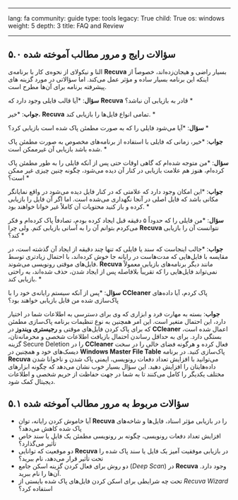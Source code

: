 

---

lang: fa
community: guide
type: tools
legacy: True
child: True
os: windows
weight: 5
depth: 3
title: FAQ and Review

---

## ۵.۰ سؤالات رایج و مرور مطالب آموخته شده ##

النا و نیکولای از نحوه‌ی کار با برنامه‌ی **Recuva** بسیار راضی و هیجان‌زده‌اند، خصوصاً از اینکه این برنامه بسیار ساده و مؤثر عمل می‌کند. اما سؤالاتی در مورد گزینه های پیشرفته برنامه برای آن‌ها مطرح است.

<div class="background" markdown="1">

**سؤال**: *آیا قالب فایلی وجود دارد که **Recuva** قادر به بازیابی آن نباشد؟ *

**جواب**: *خیر، **Recuva** تمامی انواع فایل‌ها را بازیابی کند. *

**سؤال**: *آیا می‌شود فایلی را که به صورت مطمئن پاک شده است بازیابی کرد؟ *

**جواب**: *خیر، زمانی که فایلی با استفاده از برنامه‌های مخصوص به صورت مطمئن پاک شده باشد بازیابی آن غیرممکن است. *

**سؤال**: *من متوجه شده‌ام که گاهی اوقات حتی پس از آنکه فایلی را به طور مطمئن پاک کرده‌ام، هنوز هم علامت بازیابی در کنار آن دیده می‌شود، چگونه چنین چیزی غیر ممکن است؟ *

**جواب**: *این امکان وجود دارد که علامتی که در کنار فایل دیده می‌شود در واقع نمایانگر مکانی باشد که فایل اصلی در آنجا نگهداری می‌شده است. اما اگر آن فایل را بازیابی کرده و باز کنید محتویات آن کاملاً غیر خوانا خواهند بود. *

**سؤال**: *من فایلی را که حدوداً ۵ دقیقه قبل ایجاد کرده بودم، تصادفاً پاک کرده‌ام و فکر می‌کردم بتوانم آن را به آسانی بازیابی کنم. ولی چرا **Recuva** نتوانست آن را بازیابی کند؟ *

**جواب**: *جالب اینجاست که سند یا فایلی که تنها چند دقیقه از ایجاد آن گذشته است، در مقایسه با فایل‌هایی که مدت‌هاست در رایانه جا خوش کرده‌اند، با احتمال زیادتری توسط فایل‌های موقتی رونویسی می‌شوند. **Recuva** مانند دیگر برنامه‌های بازیابی معمولاً نمی‌تواند فایل‌هایی را که تقریباً بلافاصله پس از ایجاد شدن، حذف شده‌اند، به راحتی بازیابی کند. *

**سؤال**: *پس از آنکه سیستم رایانه‌ی خود را با **CCleaner** پاک کردم، آیا داده‌های پاک‌سازی شده من قابل بازیابی خواهند بود؟

**جواب**: بسته به مهارت فرد و ابزاری که وی برای دسترسی به اطلاعات شما در اختیار دارد، این احتمال متغیر است. این امر همچنین به نوع تنظیمات برنامه پاک‌سازی مطمئن که برای پاک کردن فایل‌های موقتی و **رجیستری ویندوز** در **CCleaner** اعمال شده است، بستگی دارد. برای به حداقل رساندن احتمال بازیافت اطلاعات شخصی و محرمانه‌تان، گزینه Secure Deletion را در **CCleaner** فعال کرده و هرگونه فضای خالی را در سخت دیسک‌های خود و همچنین در **Windows Master File Table** پاک‌سازی کنید. در برنامه **Recuva** می‌توانید با افزایش تعداد دفعات رونویسی، ایمنی پاک شدن و ناخوانا شدن داده‌هایتان را افزایش دهید. این سؤال بسیار خوب نشان می‌دهد که چگونه ابزارهای مختلف یکدیگر را کامل می‌کنند تا به شما در جهت حفاظت از حریم شخصی و اطلاعات دیجیتال کمک شود.

</div>

## ۵.۱ سؤالات مربوط به مرور مطالب آموخته شده ##

- آیا خاموش کردن رایانه، توان **Recuva** را در بازیابی مؤثر اسناد، فایل‌ها و شاخه‌های پاک شده کاهش می‌دهد؟
- افزایش تعداد دفعات رونویسی، چگونه بر رونویسی مطمئن یک فایل یا سند خاص تأثیر می‌گذارد؟
- دو موقعیت که توانایی **Recuva** در بازیابی موفقیت آمیز یک فایل یا سند پاک شده را تحت تأثیر قرار می‌دهد، نام ببرید؟
- دو روش برای فعال کردن گزینه اسکن جامع (*Deep Scan*) در **Recuva** وجود دارد. آن‌ها را نام ببرید.
- تحت چه شرایطی برای اسکن کردن فایل‌های پاک شده بایستی از *Recuva Wizard* استفاده کرد؟


